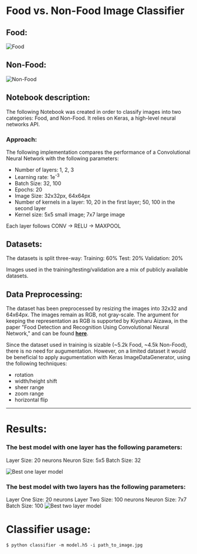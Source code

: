 # Food vs. Non-Food Image Classifier
## Food:
![Food](https://raw.githubusercontent.com/elluck91/FoodClassifier/master/img/food.jpg)
## Non-Food:
![Non-Food](https://raw.githubusercontent.com/elluck91/FoodClassifier/master/img/non_food.jpg)
## Notebook description:
The following Notebook was created in order to classify images into two categories: Food, and Non-Food. It relies on Keras, a high-level neural networks API.

### Approach:
The following implementation compares the performance of a Convolutional Neural Network with the following parameters:

-  Number of layers: 1, 2, 3
-  Learning rate: 1e<sup>-3</sup>
-  Batch Size: 32, 100
-  Epochs: 20
-  Image Size: 32x32px, 64x64px
-  Number of kernels in a layer: 10, 20 in the first layer; 50, 100 in the second layer
-  Kernel size: 5x5 small image; 7x7 large image

Each layer follows CONV -> RELU -> MAXPOOL

## Datasets:
The datasets is split three-way:
Training: 60%
Test: 20%
Validation: 20%

Images used in the training/testing/validation are a mix of publicly available datasets.

## Data Preprocessing:
The dataset has been preprocessed by resizing the images into 32x32 and 64x64px. The images remain as RGB, not gray-scale. The argument for keeping the representation as RGB is supported by Kiyoharu Aizawa, in the paper "Food Detection and Recognition Using Convolutional Neural Network," and can be found __[here](https://www.researchgate.net/publication/266357771_Food_Detection_and_Recognition_Using_Convolutional_Neural_Network)__.

Since the dataset used in training is sizable (~5.2k Food, ~4.5k Non-Food), there is no need for augumentation. However, on a limited dataset it would be beneficial to apply augumentation with Keras ImageDataGenerator, using the following techniques:
-  rotation
-  width/height shift
-  sheer range
-  zoom range
-  horizontal flip
***
# Results:
### The best model with one layer has the following parameters:
Layer Size: 20 neurons
Neuron Size: 5x5
Batch Size: 32

![Best one layer model](https://raw.githubusercontent.com/elluck91/FoodClassifier/master/img/one_layer.png)

### The best model with two layers has the following parameters:
Layer One Size: 20 neurons
Layer Two Size: 100 neurons
Neuron Size: 7x7
Batch Size: 100
![Best two layer model](https://raw.githubusercontent.com/elluck91/FoodClassifier/master/img/two_layer.png)

# Classifier usage:
`$ python classifier -m model.h5 -i path_to_image.jpg`
